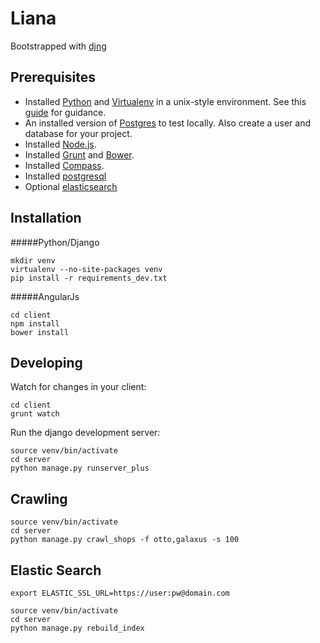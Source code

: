 Liana
=====

Bootstrapped with [djng](https://github.com/djng/djng)

Prerequisites
-------------

 * Installed [Python](http://python.org/) and [Virtualenv](http://pypi.python.org/pypi/virtualenv) in a unix-style environment.
   See this [guide](http://install.python-guide.org/) for guidance.
 * An installed version of [Postgres](http://www.postgresql.org/) to test locally.
   Also create a user and database for your project.
 * Installed [Node.js](http://nodejs.org/).
 * Installed [Grunt](http://gruntjs.com/getting-started) and [Bower](http://bower.io/#install-bower).
 * Installed [Compass](http://compass-style.org/install/).
 * Installed [postgresql](http://www.postgresql.org/)
 * Optional [elasticsearch](https://www.elastic.co/)


Installation
------------

#####Python/Django

    mkdir venv
    virtualenv --no-site-packages venv
    pip install -r requirements_dev.txt

#####AngularJs

    cd client
    npm install
    bower install


Developing
----------
Watch for changes in your client:

    cd client
    grunt watch

Run the django development server:

    source venv/bin/activate
    cd server
    python manage.py runserver_plus

Crawling
--------

    source venv/bin/activate
    cd server
    python manage.py crawl_shops -f otto,galaxus -s 100


Elastic Search
--------------

    export ELASTIC_SSL_URL=https://user:pw@domain.com

    source venv/bin/activate
    cd server
    python manage.py rebuild_index